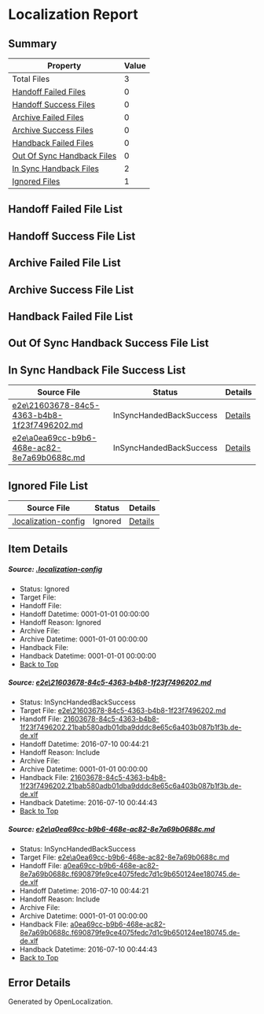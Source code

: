 # <a name='report-top'></a> Localization Report

## Summary
 Property | Value 
 -------- | ----- 
 Total Files | 3
[ Handoff Failed Files ](#handoff-failed-list)| 0
[ Handoff Success Files ](#handoff-success-list)| 0
[ Archive Failed Files ](#archive-failed-list)| 0
[ Archive Success Files ](#archive-success-list)| 0
[ Handback Failed Files ](#handback-failed-list)| 0
[ Out Of Sync Handback Files ](#outofsync-handback-success-list)| 0
[ In Sync Handback Files ](#insync-handback-success-list)| 2
[ Ignored Files ](#ignored-list)| 1

## <a name='handoff-failed-list'></a> Handoff Failed File List

## <a name='handoff-success-list'></a> Handoff Success File List

## <a name='archive-failed-list'></a> Archive Failed File List

## <a name='archive-success-list'></a> Archive Success File List

## <a name='handback-failed-list'></a> Handback Failed File List

## <a name='outofsync-handback-success-list'></a> Out Of Sync Handback Success File List

## <a name='insync-handback-success-list'></a> In Sync Handback File Success List
 Source File | Status | Details 
 ----------- | ------ | ------- 
 [e2e\21603678-84c5-4363-b4b8-1f23f7496202.md](https://github.com/OpenLocalizationTestOrg/oltest/blob/970bfab81f0af37dc6d77579771fe938ea7c5121/e2e/21603678-84c5-4363-b4b8-1f23f7496202.md) | InSyncHandedBackSuccess | [Details](#58f40e60dac2d31974bb3f018310b9843d6838371)
 [e2e\a0ea69cc-b9b6-468e-ac82-8e7a69b0688c.md](https://github.com/OpenLocalizationTestOrg/oltest/blob/970bfab81f0af37dc6d77579771fe938ea7c5121/e2e/a0ea69cc-b9b6-468e-ac82-8e7a69b0688c.md) | InSyncHandedBackSuccess | [Details](#526f1a23a30c7ecf8694735753176024c2a6b6372)

## <a name='ignored-list'></a> Ignored File List
 Source File | Status | Details 
 ----------- | ------ | ------- 
 [.localization-config](https://github.com/OpenLocalizationTestOrg/oltest/blob/970bfab81f0af37dc6d77579771fe938ea7c5121/.localization-config) | Ignored | [Details](#3d4f252ac210baf56311d7e97dcc2db10974dbd20)

## Item Details
##### <a name='3d4f252ac210baf56311d7e97dcc2db10974dbd20'></a> Source: [.localization-config](https://github.com/OpenLocalizationTestOrg/oltest/blob/970bfab81f0af37dc6d77579771fe938ea7c5121/.localization-config)
* Status: Ignored
* Target File: 
* Handoff File: 
* Handoff Datetime: 0001-01-01 00:00:00
* Handoff Reason: Ignored
* Archive File: 
* Archive Datetime: 0001-01-01 00:00:00
* Handback File: 
* Handback Datetime: 0001-01-01 00:00:00
* [Back to Top](#report-top)

##### <a name='58f40e60dac2d31974bb3f018310b9843d6838371'></a> Source: [e2e\21603678-84c5-4363-b4b8-1f23f7496202.md](https://github.com/OpenLocalizationTestOrg/oltest/blob/970bfab81f0af37dc6d77579771fe938ea7c5121/e2e/21603678-84c5-4363-b4b8-1f23f7496202.md)
* Status: InSyncHandedBackSuccess
* Target File: [e2e\21603678-84c5-4363-b4b8-1f23f7496202.md](https://github.com/OpenLocalizationTestOrg/oltest-dede-fly/blob/80210ede739d2671b8e0f84eb797dc5643e6c229/e2e/21603678-84c5-4363-b4b8-1f23f7496202.md)
* Handoff File: [21603678-84c5-4363-b4b8-1f23f7496202.21bab580adb01dba9dddc8e65c6a403b087b1f3b.de-de.xlf](https://github.com/OpenLocalizationTestOrg/olhandoff-e2e/blob/57a6e6a3c3dabd8fbbdaeefdc36bd75ff8e1226f/ol-handoff/OpenLocalizationTestOrg/oltest-dede-fly/ci/ht/21603678-84c5-4363-b4b8-1f23f7496202.21bab580adb01dba9dddc8e65c6a403b087b1f3b.de-de.xlf)
* Handoff Datetime: 2016-07-10 00:44:21
* Handoff Reason: Include
* Archive File: 
* Archive Datetime: 0001-01-01 00:00:00
* Handback File: [21603678-84c5-4363-b4b8-1f23f7496202.21bab580adb01dba9dddc8e65c6a403b087b1f3b.de-de.xlf](https://github.com/OpenLocalizationTestOrg/olhandback-e2e/blob/af00006add0d7dc18eaec470d5050778dd5b36b3/ol-handback/OpenLocalizationTestOrg/oltest-dede-fly/ci/ht/21603678-84c5-4363-b4b8-1f23f7496202.21bab580adb01dba9dddc8e65c6a403b087b1f3b.de-de.xlf)
* Handback Datetime: 2016-07-10 00:44:43
* [Back to Top](#report-top)

##### <a name='526f1a23a30c7ecf8694735753176024c2a6b6372'></a> Source: [e2e\a0ea69cc-b9b6-468e-ac82-8e7a69b0688c.md](https://github.com/OpenLocalizationTestOrg/oltest/blob/970bfab81f0af37dc6d77579771fe938ea7c5121/e2e/a0ea69cc-b9b6-468e-ac82-8e7a69b0688c.md)
* Status: InSyncHandedBackSuccess
* Target File: [e2e\a0ea69cc-b9b6-468e-ac82-8e7a69b0688c.md](https://github.com/OpenLocalizationTestOrg/oltest-dede-fly/blob/80210ede739d2671b8e0f84eb797dc5643e6c229/e2e/a0ea69cc-b9b6-468e-ac82-8e7a69b0688c.md)
* Handoff File: [a0ea69cc-b9b6-468e-ac82-8e7a69b0688c.f690879fe9ce4075fedc7d1c9b650124ee180745.de-de.xlf](https://github.com/OpenLocalizationTestOrg/olhandoff-e2e/blob/57a6e6a3c3dabd8fbbdaeefdc36bd75ff8e1226f/ol-handoff/OpenLocalizationTestOrg/oltest-dede-fly/ci/ht/a0ea69cc-b9b6-468e-ac82-8e7a69b0688c.f690879fe9ce4075fedc7d1c9b650124ee180745.de-de.xlf)
* Handoff Datetime: 2016-07-10 00:44:21
* Handoff Reason: Include
* Archive File: 
* Archive Datetime: 0001-01-01 00:00:00
* Handback File: [a0ea69cc-b9b6-468e-ac82-8e7a69b0688c.f690879fe9ce4075fedc7d1c9b650124ee180745.de-de.xlf](https://github.com/OpenLocalizationTestOrg/olhandback-e2e/blob/af00006add0d7dc18eaec470d5050778dd5b36b3/ol-handback/OpenLocalizationTestOrg/oltest-dede-fly/ci/ht/a0ea69cc-b9b6-468e-ac82-8e7a69b0688c.f690879fe9ce4075fedc7d1c9b650124ee180745.de-de.xlf)
* Handback Datetime: 2016-07-10 00:44:43
* [Back to Top](#report-top)


## Error Details

Generated by OpenLocalization.
